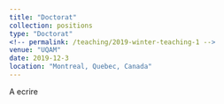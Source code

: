 ```yaml
---
title: "Doctorat"
collection: positions
type: "Doctorat"
<!-- permalink: /teaching/2019-winter-teaching-1 -->
venue: "UQAM"
date: 2019-12-3
location: "Montreal, Quebec, Canada"
---
```


A ecrire